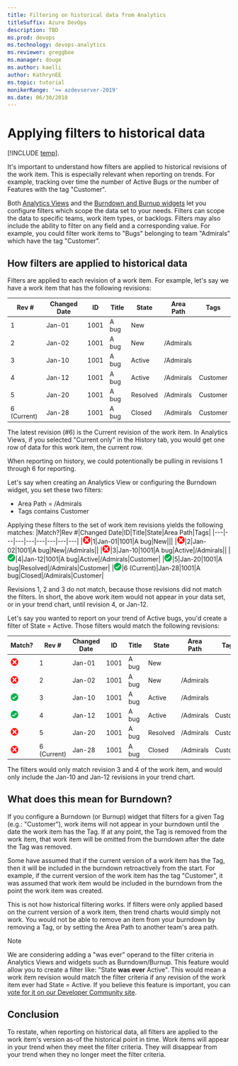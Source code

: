 ```yaml
---
title: Filtering on historical data from Analytics
titleSuffix: Azure DevOps
description: TBD
ms.prod: devops
ms.technology: devops-analytics
ms.reviewer: greggboe
ms.manager: douge
ms.author: kaelli
author: KathrynEE
ms.topic: tutorial
monikerRange: '>= azdevserver-2019'
ms.date: 06/30/2018 
---
```


 
# Applying filters to historical data

[!INCLUDE [temp](../../_shared/version-azure-devops.md)]. 

It's important to understand how filters are applied to historical revisions of the work item. This is especially relevant when reporting on trends. For example, tracking over time the number of Active Bugs or the number of Features with the tag "Customer". 

Both [Analytics Views](./what-are-analytics-views.md) and the [Burndown and Burnup widgets](../dashboards/configure-burndown-burnup-widgets.md) let you configure filters which scope the data set to your needs. Filters can scope the data to specific teams, work item types, or backlogs. Filters may also include the ability to filter on any field and a corresponding value. For example, you could filter work items to "Bugs" belonging to team "Admirals" which have the tag "Customer".

## How filters are applied to historical data

Filters are applied to each revision of a work item. For example, let's say we have a work item that has the following revisions:

|Rev #|Changed Date|ID|Title|State|Area Path|Tags|
|---|---|---|---|---|---|---|
|1|Jan-01|1001|A bug|New|||
|2|Jan-02|1001|A bug|New|/Admirals||
|3|Jan-10|1001|A bug|Active|/Admirals||
|4|Jan-12|1001|A bug|Active|/Admirals|Customer|
|5|Jan-20|1001|A bug|Resolved|/Admirals|Customer|
|6 (Current)|Jan-28|1001|A bug|Closed|/Admirals|Customer|

The latest revision (#6) is the Current revision of the work item. In Analytics Views, if you selected "Current only" in the History tab, you would get one row of data for this work item, the current row.

When reporting on history, we could potentionally be pulling in revisions 1 through 6 for reporting. 

Let's say when creating an Analytics View or configuring the Burndown widget, you set these two filters:

* Area Path = /Admirals
* Tags contains Customer

Applying these filters to the set of work item revisions yields the following matches:
|Match?|Rev #|Changed Date|ID|Title|State|Area Path|Tags|
|---|---|---|---|---|---|---|---|
|![Not matched](./_img/icons/table-no.png)|1|Jan-01|1001|A bug|New|||
|![Not matched](./_img/icons/table-no.png)|2|Jan-02|1001|A bug|New|/Admirals||
|![Not matched](./_img/icons/table-no.png)|3|Jan-10|1001|A bug|Active|/Admirals||
|![Matched](./_img/icons/table-yes.png)|4|Jan-12|1001|A bug|Active|/Admirals|Customer|
|![Matched](./_img/icons/table-yes.png)|5|Jan-20|1001|A bug|Resolved|/Admirals|Customer|
|![Matched](./_img/icons/table-yes.png)|6 (Current)|Jan-28|1001|A bug|Closed|/Admirals|Customer|

Revisions 1, 2 and 3 do not match, because those revisions did not match the filters. In short, the above work item would not appear in your data set, or in your trend chart, until revision 4, or Jan-12. 

Let's say you wanted to report on your trend of Active bugs, you'd create a filter of State = Active. Those filters would match the following revisions:

|Match?|Rev #|Changed Date|ID|Title|State|Area Path|Tags|
|---|---|---|---|---|---|---|---|
|![Not matched](./_img/icons/table-no.png)|1|Jan-01|1001|A bug|New|||
|![Not matched](./_img/icons/table-no.png)|2|Jan-02|1001|A bug|New|/Admirals||
|![Matched](./_img/icons/table-yes.png)|3|Jan-10|1001|A bug|Active|/Admirals||
|![Matched](./_img/icons/table-yes.png)|4|Jan-12|1001|A bug|Active|/Admirals|Customer|
|![Not matched](./_img/icons/table-no.png)|5|Jan-20|1001|A bug|Resolved|/Admirals|Customer|
|![Not matched](./_img/icons/table-no.png)|6 (Current)|Jan-28|1001|A bug|Closed|/Admirals|Customer|

The filters would only match revision 3 and 4 of the work item, and would only include the Jan-10 and Jan-12 revisions in your trend chart.

## What does this mean for Burndown?
If you configure a Burndown (or Burnup) widget that filters for a given Tag (e.g.: "Customer"), work items will not appear in your burndown until the date the work item has the Tag. If at any point, the Tag is removed from the work item, that work item will be omitted from the burndown after the date the Tag was removed. 

Some have assumed that if the current version of a work item has the Tag, then it will be included in the burndown retroactively from the start. For example, if the current version of the work item has the tag "Customer", it was assumed that work item would be included in the burndown from the point the work item was created.

This is not how historical filtering works. If filters were only applied based on the current version of a work item, then trend charts would simply not work. You would not be able to remove an item from your burndown by removing a Tag, or by setting the Area Path to another team's area path. 

> [!NOTE] 
> We are considering adding a "was ever" operand to the filter criteria in Analytics Views and widgets such as Burndown/Burnup. This feature would allow you to create a filter like: "State **was ever** Active". This would mean a work item revision would match the filter criteria if any revision of the work item ever had State = Active. If you believe this feature is important, you can [vote for it on our Developer Community site](https://developercommunity.visualstudio.com/idea/366009/support-was-ever-filter-in-analytics-views-burndow.html). 

## Conclusion
To restate, when reporting on historical data, all filters are applied to the work item's version as-of the historical point in time. Work items will appear in your trend when they meet the filter criteria. They will disappear from your trend when they no longer meet the filter criteria.  



